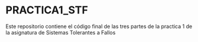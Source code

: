 # PRACTICA1_STF
Este repositorio contiene el código final de las tres partes de la practica 1 de la asignatura de Sistemas Tolerantes a Fallos
